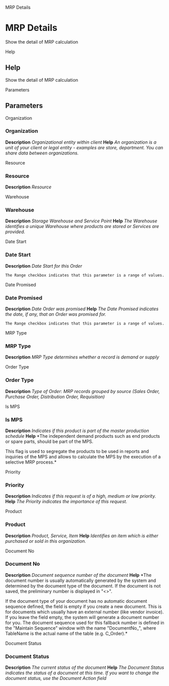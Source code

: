 
MRP Details
# MRP Details


Show the detail of MRP calculation

Help
## Help

Show the detail of MRP calculation

Parameters
## Parameters


Organization
### Organization

**Description**
 *Organizational entity within client*
**Help**
 *An organization is a unit of your client or legal entity - examples are store, department. You can share data between organizations.*

Resource
### Resource

**Description**
 *Resource*

Warehouse
### Warehouse

**Description**
 *Storage Warehouse and Service Point*
**Help**
 *The Warehouse identifies a unique Warehouse where products are stored or Services are provided.*

Date Start
### Date Start

**Description**
 *Date Start for this Order*

```
The Range checkbox indicates that this parameter is a range of values.
```
Date Promised
### Date Promised

**Description**
 *Date Order was promised*
**Help**
 *The Date Promised indicates the date, if any, that an Order was promised for.*

```
The Range checkbox indicates that this parameter is a range of values.
```
MRP Type
### MRP Type

**Description**
 *MRP Type determines whether a record is demand or supply*

Order Type
### Order Type

**Description**
 *Type of Order: MRP records grouped by source (Sales Order, Purchase Order, Distribution Order, Requisition)*

Is MPS
### Is MPS

**Description**
 *Indicates if this product is part of the master production schedule*
**Help**
 *The independent demand products such as end products or spare parts, should be part of the MPS.


This flag is used to segregate the products to be used in reports and inquiries of the MPS and allows to calculate the MPS by the execution of a selective MRP process.*

Priority
### Priority

**Description**
 *Indicates if this request is of a high, medium or low priority.*
**Help**
 *The Priority indicates the importance of this request.*

Product
### Product

**Description**
 *Product, Service, Item*
**Help**
 *Identifies an item which is either purchased or sold in this organization.*

Document No
### Document No

**Description**
 *Document sequence number of the document*
**Help**
 *The document number is usually automatically generated by the system and determined by the document type of the document. If the document is not saved, the preliminary number is displayed in "<>".

If the document type of your document has no automatic document sequence defined, the field is empty if you create a new document. This is for documents which usually have an external number (like vendor invoice).  If you leave the field empty, the system will generate a document number for you. The document sequence used for this fallback number is defined in the "Maintain Sequence" window with the name "DocumentNo_<TableName>", where TableName is the actual name of the table (e.g. C_Order).*

Document Status
### Document Status

**Description**
 *The current status of the document*
**Help**
 *The Document Status indicates the status of a document at this time.  If you want to change the document status, use the Document Action field*
